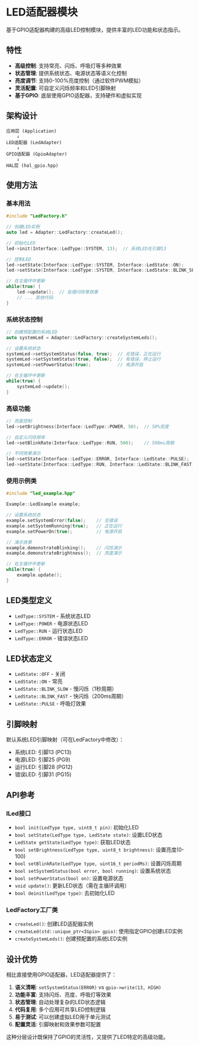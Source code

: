 # LED适配器模块

基于GPIO适配器构建的高级LED控制模块，提供丰富的LED功能和状态指示。

## 特性

- **高级控制**: 支持常亮、闪烁、呼吸灯等多种效果
- **状态管理**: 提供系统状态、电源状态等语义化控制
- **亮度调节**: 支持0-100%亮度控制（通过软件PWM模拟）
- **灵活配置**: 可自定义闪烁频率和LED引脚映射
- **基于GPIO**: 底层使用GPIO适配器，支持硬件和虚拟实现

## 架构设计

```
应用层 (Application)
    ↓
LED适配器 (LedAdapter)
    ↓
GPIO适配器 (GpioAdapter)
    ↓
HAL层 (hal_gpio.hpp)
```

## 使用方法

### 基本用法

```cpp
#include "LedFactory.h"

// 创建LED实例
auto led = Adapter::LedFactory::createLed();

// 初始化LED
led->init(Interface::LedType::SYSTEM, 13);  // 系统LED在引脚13

// 控制LED
led->setState(Interface::LedType::SYSTEM, Interface::LedState::ON);       // 常亮
led->setState(Interface::LedType::SYSTEM, Interface::LedState::BLINK_SLOW); // 慢闪烁

// 在主循环中更新
while(true) {
    led->update();  // 处理闪烁等效果
    // ... 其他代码
}
```

### 系统状态控制

```cpp
// 创建预配置的系统LED
auto systemLed = Adapter::LedFactory::createSystemLeds();

// 设置系统状态
systemLed->setSystemStatus(false, true);  // 无错误，正在运行
systemLed->setSystemStatus(true, false);  // 有错误，停止运行
systemLed->setPowerStatus(true);          // 电源开启

// 在主循环中更新
while(true) {
    systemLed->update();
}
```

### 高级功能

```cpp
// 亮度控制
led->setBrightness(Interface::LedType::POWER, 50);  // 50%亮度

// 自定义闪烁频率
led->setBlinkRate(Interface::LedType::RUN, 500);    // 500ms周期

// 不同效果演示
led->setState(Interface::LedType::ERROR, Interface::LedState::PULSE);     // 呼吸灯
led->setState(Interface::LedType::RUN, Interface::LedState::BLINK_FAST);  // 快闪烁
```

### 使用示例类

```cpp
#include "led_example.hpp"

Example::LedExample example;

// 设置系统状态
example.setSystemError(false);    // 无错误
example.setSystemRunning(true);   // 正在运行
example.setPowerOn(true);         // 电源开启

// 演示效果
example.demonstrateBlinking();    // 闪烁演示
example.demonstrateBrightness();  // 亮度演示

// 在主循环中更新
while(true) {
    example.update();
}
```

## LED类型定义

- `LedType::SYSTEM` - 系统状态LED
- `LedType::POWER` - 电源状态LED  
- `LedType::RUN` - 运行状态LED
- `LedType::ERROR` - 错误状态LED

## LED状态定义

- `LedState::OFF` - 关闭
- `LedState::ON` - 常亮
- `LedState::BLINK_SLOW` - 慢闪烁（1秒周期）
- `LedState::BLINK_FAST` - 快闪烁（200ms周期）
- `LedState::PULSE` - 呼吸灯效果

## 引脚映射

默认系统LED引脚映射（可在LedFactory中修改）：
- 系统LED: 引脚13 (PC13)
- 电源LED: 引脚25 (PG9)
- 运行LED: 引脚28 (PG12)
- 错误LED: 引脚31 (PG15)

## API参考

### ILed接口

- `bool init(LedType type, uint8_t pin)`: 初始化LED
- `bool setState(LedType type, LedState state)`: 设置LED状态
- `LedState getState(LedType type)`: 获取LED状态
- `bool setBrightness(LedType type, uint8_t brightness)`: 设置亮度(0-100)
- `bool setBlinkRate(LedType type, uint16_t periodMs)`: 设置闪烁周期
- `bool setSystemStatus(bool error, bool running)`: 设置系统状态
- `bool setPowerStatus(bool on)`: 设置电源状态
- `void update()`: 更新LED状态（需在主循环调用）
- `bool deinit(LedType type)`: 去初始化LED

### LedFactory工厂类

- `createLed()`: 创建LED适配器实例
- `createLed(std::unique_ptr<IGpio> gpio)`: 使用指定GPIO创建LED实例
- `createSystemLeds()`: 创建预配置的系统LED实例

## 设计优势

相比直接使用GPIO适配器，LED适配器提供了：

1. **语义清晰**: `setSystemStatus(ERROR)` vs `gpio->write(13, HIGH)`
2. **功能丰富**: 支持闪烁、亮度、呼吸灯等效果
3. **状态管理**: 自动处理复杂的LED状态逻辑
4. **代码复用**: 多个应用可共享LED控制逻辑
5. **易于测试**: 可以创建虚拟LED用于单元测试
6. **配置灵活**: 引脚映射和效果参数可配置

这种分层设计既保持了GPIO的灵活性，又提供了LED特定的高级功能。 